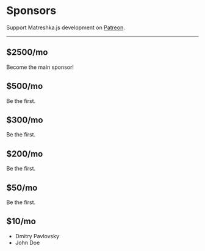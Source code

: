 # Sponsors

Support Matreshka.js development on [Patreon](https://www.patreon.com/finom).

----------

## $2500/mo
Become the main sponsor!
## $500/mo
Be the first.
## $300/mo
Be the first.
## $200/mo
Be the first.
## $50/mo
Be the first.
## $10/mo
- Dmitry Pavlovsky
- John Doe


